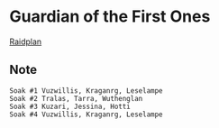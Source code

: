# Guardian of the First Ones
[Raidplan](https://raidplan.io/plan/0Ojjm5cWK-4YNNqy/)

## Note

```
Soak #1 Vuzwillis, Kraganrg, Leselampe
Soak #2 Tralas, Tarra, Wuthenglan
Soak #3 Kuzari, Jessina, Hotti
Soak #4 Vuzwillis, Kraganrg, Leselampe
```